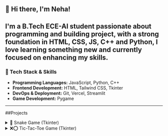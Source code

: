 ## 👋 Hi there, I'm Neha!

I'm a B.Tech ECE-AI student passionate about programming and building project, with a strong foundation in **HTML**, **CSS**, **JS**, **C++** and **Python**, I love learning something new and currently focused on enhancing my skills. 
---

### 🚀 Tech Stack & Skills
- **Programming Languages:** JavaScript, Python, C++
- **Frontend Development:** HTML, Tailwind CSS, Tkinter
- **DevOps & Deployment:** Git, Vercel, Streamlit
- **Game Development:** Pygame
---
##Projects
<details>
  <summary>🐍 Snake Game (Tkinter)</summary>

  - **Tech Stack**: Python, Tkinter
  - **Features**:
    - Collision detection
    - Scoring system
    - Modular gameplay logic
  - **Demo**: ![Snake Game Demo](link-to-your-screenshot-or-gif)
  - **Repo**: [View Code](https://github.com/NehaAhen25/Snake-Game)

</details>

<details>
  <summary>❌⭕ Tic-Tac-Toe Game (Tkinter)</summary>

  - **Tech Stack**: Python, Tkinter
  - **Features**:
    - Clean GUI design
    - Sound integration
    - Win/draw detection
  - **Demo**: ![Tic-Tac-Toe Demo](link-to-your-screenshot-or-gif)
  - **Repo**: [View Code](https://github.com/NehaAhen25/Tic-Tac-Toe)
---

### 🎯 Goals
- Strengthen deployment workflows and frontend-backend integration

---

---
## 🚀 My Tech Stack

[![JavaScript](https://img.shields.io/badge/JavaScript-F7DF1E?style=for-the-badge&logo=javascript&logoColor=black)](https://developer.mozilla.org/en-US/docs/Web/JavaScript)
[![Python](https://img.shields.io/badge/Python-3776AB?style=for-the-badge&logo=python&logoColor=yellow)](https://www.python.org/)
[![C++](https://img.shields.io/badge/C++-00599C?style=for-the-badge&logo=c%2B%2B&logoColor=white)](https://isocpp.org/)
[![HTML5](https://img.shields.io/badge/HTML5-E34F26?style=for-the-badge&logo=html5&logoColor=white)](https://developer.mozilla.org/en-US/docs/Web/HTML)
[![Tailwind CSS](https://img.shields.io/badge/TailwindCSS-38B2AC?style=for-the-badge&logo=tailwind-css&logoColor=white)](https://tailwindcss.com/)
[![Tkinter](https://img.shields.io/badge/Tkinter-FFB400?style=for-the-badge&logo=python&logoColor=white)](https://docs.python.org/3/library/tkinter.html)
[![Git](https://img.shields.io/badge/Git-F05032?style=for-the-badge&logo=git&logoColor=white)](https://git-scm.com/)
[![Vercel](https://img.shields.io/badge/Vercel-000000?style=for-the-badge&logo=vercel&logoColor=white)](https://vercel.com/)
[![Streamlit](https://img.shields.io/badge/Streamlit-FF4B4B?style=for-the-badge&logo=streamlit&logoColor=white)](https://streamlit.io/)
[![Pygame](https://img.shields.io/badge/Pygame-1E1E1E?style=for-the-badge&logo=python&logoColor=white)](https://www.pygame.org/)

---
### 📫 Let's Connect
- 📧 Email: neha04102005@gmail.com

![Profile views](https://komarev.com/ghpvc/?username=NehaAhen25&label=👀+Profile+Views&color=blueviolet&style=flat-square)




<!--
**NehaAhen25/NehaAhen25** is a ✨ _special_ ✨ repository because its `README.md` (this file) appears on your GitHub profile.

Here are some ideas to get you started:

- 🔭 I’m currently working on ...
- 🌱 I’m currently learning ...
- 👯 I’m looking to collaborate on ...
- 🤔 I’m looking for help with ...
- 💬 Ask me about ...
- 📫 How to reach me: ...
- 😄 Pronouns: ...
- ⚡ Fun fact: ...
-->
